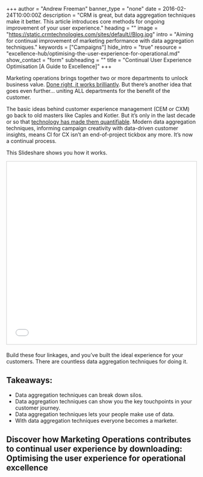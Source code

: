 +++
author = "Andrew Freeman"
banner_type = "none"
date = 2016-02-24T10:00:00Z
description = "CRM is great, but data aggregation techniques make it better. This article introduces core methods for ongoing improvement of your user experience."
heading = ""
image = "https://static.crmtechnologies.com/sites/default//Blog.jpg"
intro = "Aiming for continual improvement of marketing performance with data aggregation techniques."
keywords = ["Campaigns"]
hide_intro = "true"
resource = "excellence-hub/optimising-the-user-experience-for-operational.md"
show_contact = "form"
subheading = ""
title = "Continual User Experience Optimisation [A Guide to Excellence]"
+++

Marketing operations brings together two or more departments to unlock business value. [Done right, it works brilliantly](https://www.linkedin.com/pulse/guide-customer-experience-transformation-management-david-jacques). But there’s another idea that goes even further… uniting ALL departments for the benefit of the customer.

The basic ideas behind customer experience management (CEM or CXM) go back to old masters like Caples and Kotler. But it’s only in the last decade or so that [technology has made them quantifiable](http://customerthink.com/10-ways-marketing-operations-creates-value/). Modern data aggregation techniques, informing campaign creativity with data-driven customer insights, means CI for CX isn’t an end-of-project tickbox any more. It’s now a continual process.

This Slideshare shows you how it works.

<iframe style="border: 1px solid #CCC; border-width: 1px; margin-bottom: 5px; max-width: 100%;" src="//www.slideshare.net/slideshow/embed_code/key/7cKzALwvfKtK4" marginwidth="0" marginheight="0" scrolling="no" width="595" height="485" frameborder="0"></iframe>

Build these four linkages, and you’ve built the ideal experience for your customers. There are countless data aggregation techniques for doing it.

## Takeaways:

*   Data aggregation techniques can break down silos.
*   Data aggregation techniques can show you the key touchpoints in your customer journey.
*   Data aggregation techniques lets your people make use of data.
*   With data aggregation techniques everyone becomes a marketer.

## Discover how Marketing Operations contributes to continual user experience by downloading: Optimising the user experience for operational excellence